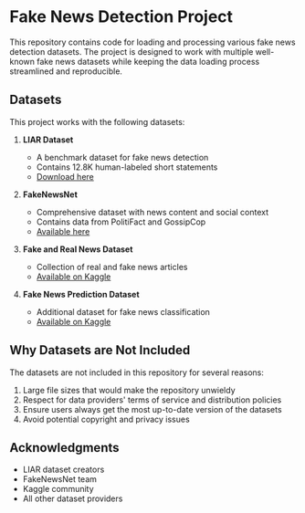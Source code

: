 # Fake News Detection Project

This repository contains code for loading and processing various fake news detection datasets. The project is designed to work with multiple well-known fake news datasets while keeping the data loading process streamlined and reproducible.

## Datasets

This project works with the following datasets:

1. **LIAR Dataset**
   - A benchmark dataset for fake news detection
   - Contains 12.8K human-labeled short statements
   - [Download here](https://www.cs.ucsb.edu/~william/data/liar_dataset.zip)

2. **FakeNewsNet**
   - Comprehensive dataset with news content and social context
   - Contains data from PolitiFact and GossipCop
   - [Available here](https://github.com/KaiDMML/FakeNewsNet)

3. **Fake and Real News Dataset**
   - Collection of real and fake news articles
   - [Available on Kaggle](https://www.kaggle.com/datasets/clmentbisaillon/fake-and-real-news-dataset)

4. **Fake News Prediction Dataset**
   - Additional dataset for fake news classification
   - [Available on Kaggle](https://www.kaggle.com/datasets/rajatkumar30/fake-news)

## Why Datasets are Not Included

The datasets are not included in this repository for several reasons:
1. Large file sizes that would make the repository unwieldy
2. Respect for data providers' terms of service and distribution policies
3. Ensure users always get the most up-to-date version of the datasets
4. Avoid potential copyright and privacy issues

## Acknowledgments

- LIAR dataset creators
- FakeNewsNet team
- Kaggle community
- All other dataset providers

